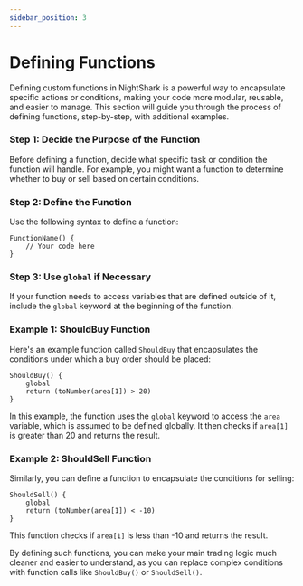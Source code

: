 ```yaml
---
sidebar_position: 3
---
```


# Defining Functions

Defining custom functions in NightShark is a powerful way to encapsulate specific actions or conditions, making your code more modular, reusable, and easier to manage. This section will guide you through the process of defining functions, step-by-step, with additional examples.

### Step 1: Decide the Purpose of the Function

Before defining a function, decide what specific task or condition the function will handle. For example, you might want a function to determine whether to buy or sell based on certain conditions.

### Step 2: Define the Function

Use the following syntax to define a function:

```plaintext
FunctionName() {
    // Your code here
}
```

### Step 3: Use `global` if Necessary

If your function needs to access variables that are defined outside of it, include the `global` keyword at the beginning of the function.

### Example 1: ShouldBuy Function

Here's an example function called `ShouldBuy` that encapsulates the conditions under which a buy order should be placed:

```plaintext
ShouldBuy() {
    global
    return (toNumber(area[1]) > 20)
}
```


In this example, the function uses the `global` keyword to access the `area` variable, which is assumed to be defined globally. It then checks if `area[1]` is greater than 20 and returns the result.

### Example 2: ShouldSell Function

Similarly, you can define a function to encapsulate the conditions for selling:

```plaintext
ShouldSell() {
    global
    return (toNumber(area[1]) < -10)
}
```

This function checks if `area[1]` is less than -10 and returns the result.

By defining such functions, you can make your main trading logic much cleaner and easier to understand, as you can replace complex conditions with function calls like `ShouldBuy()` or `ShouldSell()`.